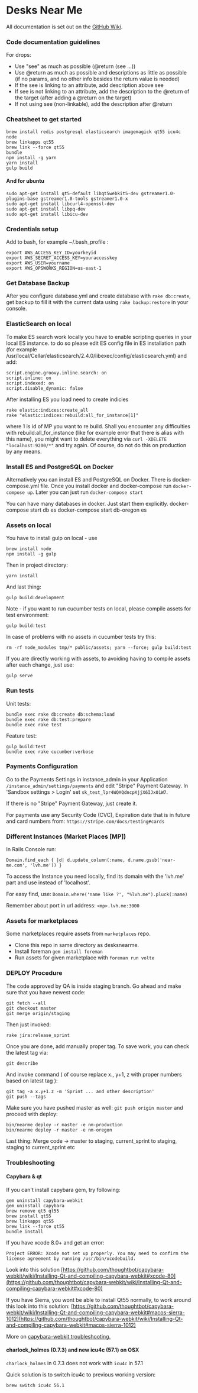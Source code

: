 # Desks Near Me

All documentation is set out on the [GitHub Wiki](https://github.com/mdyd-dev/desksnearme/wiki).

### Code documentation guidelines

For drops:

* Use "see" as much as possible (@return (see ...))
* Use @return as much as possible and descriptions as little as possible (if no params, and no other info besides the return value is needed)
* If the see is linking to an attribute, add description above see
* If see is not linking to an attribute, add the description to the @return of the target (after adding a @return on the target)
* If not using see (non-linkable), add the description after @return

### Cheatsheet to get started

```
brew install redis postgresql elasticsearch imagemagick qt55 icu4c node
brew linkapps qt55
brew link --force qt55
bundle
npm install -g yarn
yarn install
gulp build
```

#### And for ubuntu

```
sudo apt-get install qt5-default libqt5webkit5-dev gstreamer1.0-plugins-base gstreamer1.0-tools gstreamer1.0-x
sudo apt-get install libcurl4-openssl-dev
sudo apt-get install libpq-dev
sudo apt-get install libicu-dev
```

### Credentials setup

Add to bash, for example ~/.bash_profile :

    export AWS_ACCESS_KEY_ID=yourkeyid
    export AWS_SECRET_ACCESS_KEY=youraccesskey
    export AWS_USER=yourname
    export AWS_OPSWORKS_REGION=us-east-1

### Get Database Backup

After you configure database.yml and create database with `rake db:create`, get backup to fill it with the current
data using `rake backup:restore` in your console.

### ElasticSearch on local

To make ES search work locally you have to enable scripting queries in your local ES instance. to do so please edit ES config file in ES installation path (for example /usr/local/Cellar/elasticsearch/2.4.0/libexec/config/elasticsearch.yml) and add:

    script.engine.groovy.inline.search: on
    script.inline: on
    script.indexed: on
    script.disable_dynamic: false

After installing ES you load need to create indicies

    rake elastic:indices:create_all
    rake "elastic:indices:rebuild:all_for_instance[1]"

where 1 is id of MP you want to re build. Shall you encounter any difficulties with rebuild:all_for_instance (like for example
error that there is alias with this name), you might want to delete everything via `curl -XDELETE "localhost:9200/*"` and
try again. Of course, do not do this on production by any means.

### Install ES and PostgreSQL on Docker

Alternatively you can install ES and PostgreSQL on Docker. There is docker-compose.yml file.
Once you install docker and docker-compose run `docker-compose up`. Later you can just run `docker-compose start`

You can have many databases in docker. Just start them explicitly.
    docker-compose start db es
    docker-compose start db-oregon es

### Assets on local

You have to install gulp on local - use

    brew install node
    npm install -g gulp

Then in project directory:

    yarn install

And last thing:

    gulp build:development

Note - if you want to run cucumber tests on local, please compile assets for test environment:

    gulp build:test

In case of problems with no assets in cucumber tests try this:

    rm -rf node_modules tmp/* public/assets; yarn --force; gulp build:test

If you are directly working with assets, to avoiding having to compile assets after each change, just use:

    gulp serve

### Run tests

Unit tests:

    bundle exec rake db:create db:schema:load
    bundle exec rake db:test:prepare
    bundle exec rake test

Feature test:

    gulp build:test
    bundle exec rake cucumber:verbose

### Payments Configuration

Go to the Payments Settings in instance_admin in your Application `/instance_admin/settings/payments` and edit
"Stripe" Payment Gateway. In 'Sandbox settings > Login' set `sk_test_lpr4WQXQdncpXjjX6IJx01W7`.

If there is no "Stripe" Payment Gateway, just create it.

For payments use any Security Code (CVC), Expiration date that is in future and card numbers from: `https://stripe.com/docs/testing#cards`

### Different Instances (Market Places [MP])

In Rails Console run:

    Domain.find_each { |d| d.update_column(:name, d.name.gsub('near-me.com', 'lvh.me')) }

To access the Instance you need locally, find its domain with the 'lvh.me' part and use instead of 'localhost'.

For easy find, use: `Domain.where('name like ?', "%lvh.me").pluck(:name)`

Remember about port in url address: `<mp>.lvh.me:3000`

### Assets for marketplaces

Some marketplaces require assets from `marketplaces` repo.

* Clone this repo in same directory as desksnearme.
* Install foreman `gem install foreman`
* Run assets for given marketplace with `foreman run volte`

### DEPLOY Procedure

The code approved by QA is inside staging branch. Go ahead and make sure that you have newest code:

    git fetch --all
    git checkout master
    git merge origin/staging

Then just invoked:

    rake jira:release_sprint

Once you are done, add manually proper tag. To save work, you can check the latest tag via:

    git describe

And invoke command ( of course replace x., y+1, z with proper numbers based on latest tag ):

    git tag -a x.y+1.z -m 'Sprint ... and other description'
    git push --tags

Make sure you have pushed master as well: `git push origin master` and proceed with deploy:

    bin/nearme deploy -r master -e nm-production
    bin/nearme deploy -r master -e nm-oregon

Last thing: Merge code -> master to staging, current_sprint to staging, staging to current_sprint etc

### Troubleshooting

#### Capybara & qt
If you can't install capybara gem, try following:
```
gem uninstall capybara-webkit
gem uninstall capybara
brew remove qt5 qt55
brew install qt55
brew linkapps qt55
brew link --force qt55
bundle install
```

If you have xcode 8.0+ and get an error:

    Project ERROR: Xcode not set up properly. You may need to confirm the license agreement by running /usr/bin/xcodebuild.

Look into this solution [https://github.com/thoughtbot/capybara-webkit/wiki/Installing-Qt-and-compiling-capybara-webkit#xcode-80](https://github.com/thoughtbot/capybara-webkit/wiki/Installing-Qt-and-compiling-capybara-webkit#xcode-80)

If you have Sierra, you wont be able to install Qt55 normally, to work around this look into this solution: [https://github.com/thoughtbot/capybara-webkit/wiki/Installing-Qt-and-compiling-capybara-webkit#macos-sierra-1012](https://github.com/thoughtbot/capybara-webkit/wiki/Installing-Qt-and-compiling-capybara-webkit#macos-sierra-1012)

More on [capybara-webkit troubleshooting.](https://github.com/thoughtbot/capybara-webkit/wiki/Installing-Qt-and-compiling-capybara-webkit)

#### charlock_holmes (0.7.3) and new icu4c (57.1) on OSX

`charlock_holmes` in 0.7.3 does not work with `icu4c` in 57.1

Quick solution is to switch icu4c to previous working version:

    brew switch icu4c 56.1
